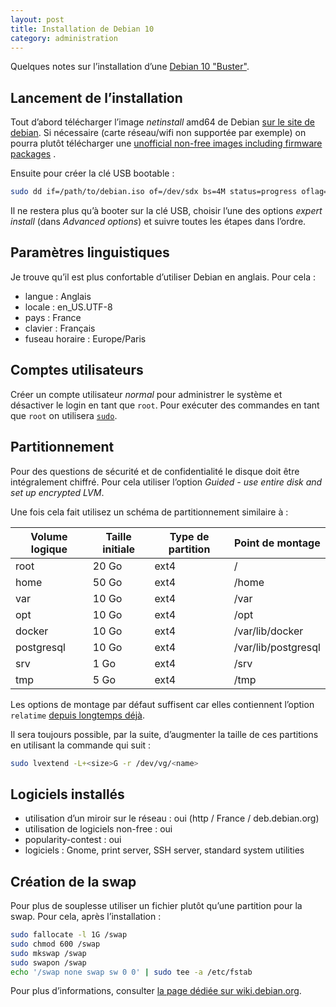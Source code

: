 ```yaml
---
layout: post
title: Installation de Debian 10
category: administration
---
```


Quelques notes sur l’installation d’une [Debian 10 "Buster"](https://www.debian.org/News/2019/20190706).

## Lancement de l’installation

Tout d’abord télécharger l’image _netinstall_ amd64 de
Debian [sur le site de debian](https://www.debian.org/distrib/netinst). Si nécessaire (carte réseau/wifi non supportée
par exemple) on pourra plutôt télécharger une
[unofficial non-free images including firmware packages](https://cdimage.debian.org/cdimage/unofficial/non-free/cd-including-firmware/)
.

Ensuite pour créer la clé USB bootable :

```bash
sudo dd if=/path/to/debian.iso of=/dev/sdx bs=4M status=progress oflag=sync
```

Il ne restera plus qu’à booter sur la clé USB, choisir l’une des options _expert install_ (dans
_Advanced options_) et suivre toutes les étapes dans l’ordre.

## Paramètres linguistiques

Je trouve qu’il est plus confortable d’utiliser Debian en anglais. Pour cela :

- langue : Anglais
- locale : en_US.UTF-8
- pays : France
- clavier : Français
- fuseau horaire : Europe/Paris

## Comptes utilisateurs

Créer un compte utilisateur _normal_ pour administrer le système et désactiver le login en tant que
`root`. Pour exécuter des commandes en tant que `root` on utilisera [`sudo`](https://wikipedia.org/wiki/Sudo).

## Partitionnement

Pour des questions de sécurité et de confidentialité le disque doit être intégralement chiffré. Pour cela utiliser
l’option _Guided - use entire disk and set up encrypted LVM_.

Une fois cela fait utilisez un schéma de partitionnement similaire à :

| Volume logique | Taille initiale | Type de partition | Point de montage    |
| -------------- | --------------- | ----------------- | ------------------- |
| root           | 20 Go           | ext4              | /                   |
| home           | 50 Go           | ext4              | /home               |
| var            | 10 Go           | ext4              | /var                |
| opt            | 10 Go           | ext4              | /opt                |
| docker         | 10 Go           | ext4              | /var/lib/docker     |
| postgresql     | 10 Go           | ext4              | /var/lib/postgresql |
| srv            | 1 Go            | ext4              | /srv                |
| tmp            | 5 Go            | ext4              | /tmp                |

Les options de montage par défaut suffisent car elles contiennent
l’option `relatime` [depuis longtemps déjà](https://unix.stackexchange.com/questions/17844/when-was-relatime-made-the-default).

Il sera toujours possible, par la suite, d’augmenter la taille de ces partitions en utilisant la commande qui suit :

```bash
sudo lvextend -L+<size>G -r /dev/vg/<name>
```

## Logiciels installés

- utilisation d’un miroir sur le réseau : oui (http / France / deb.debian.org)
- utilisation de logiciels non-free : oui
- popularity-contest : oui
- logiciels : Gnome, print server, SSH server, standard system utilities

## Création de la swap

Pour plus de souplesse utiliser un fichier plutôt qu’une partition pour la swap. Pour cela, après l’installation :

```bash
sudo fallocate -l 1G /swap
sudo chmod 600 /swap
sudo mkswap /swap
sudo swapon /swap
echo '/swap none swap sw 0 0' | sudo tee -a /etc/fstab
```

Pour plus d’informations, consulter [la page dédiée sur wiki.debian.org](https://wiki.debian.org/Swap).

